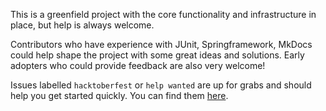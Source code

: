 
This is a greenfield project with the core functionality and infrastructure in place, but help is always welcome.

Contributors who have experience with JUnit, Springframework, MkDocs could help shape the project with some great ideas
and solutions. Early adopters who could provide feedback are also very welcome!

Issues labelled `hacktoberfest` or `help wanted` are up for grabs and should help you get started quickly.
You can find them [here](https://github.com/carlspring/idempotence/issues?q=label%3A%22hacktoberfest%22%2C%22help+wanted%22).
